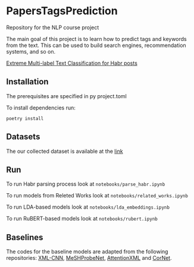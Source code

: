 # PapersTagsPrediction
Repository for the NLP course project

The main goal of this project is to learn how to predict tags and keywords from the text. This can be used to build search engines, recommendation systems, and so on.

[Extreme Multi-label Text Classification for
Habr posts]()

## Installation

The prerequisites are specified in py project.toml

To install dependencies run:
```
poetry install
```

## Datasets

The our collected dataset is available at the [link](https://drive.google.com/file/d/1c3akpSM7RdPsvuwcggtO-c3TTXFRVeXg/view?usp=sharing)

## Run

To run Habr parsing process look at `notebooks/parse_habr.ipynb`

To run models from Releted Works look at `notebooks/related_works.ipynb`

To run LDA-based models look at `notebooks/lda_embeddings.ipynb`

To run RuBERT-based models look at `notebooks/rubert.ipynb`

## Baselines

The codes for the baseline models are adapted from the following repositories: [XML-CNN](https://github.com/castorini/hedwig), [MeSHProbeNet](https://github.com/XunGuangxu/MeSHProbeNet), [AttentionXML](https://github.com/yourh/AttentionXML) and [CorNet](https://github.com/XunGuangxu/CorNet).

